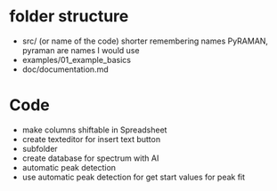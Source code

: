 # folder structure 
- src/ (or name of the code) shorter remembering names PyRAMAN, pyraman are names I would use 
- examples/01_example_basics 
- doc/documentation.md  
# Code
- make columns shiftable in Spreadsheet
- create texteditor for insert text button
- subfolder 
- create database for spectrum with AI
- automatic peak detection
- use automatic peak detection for get start values for peak fit

